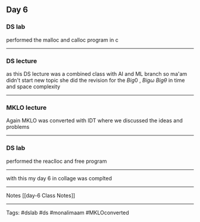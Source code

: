 ## Day 6 

### DS lab 
performed the malloc and calloc program in c 

___
### DS lecture 

as this DS lecture was a combined class with AI and ML branch so ma'am didn't start new topic she did the revision for the $Big \mathcal{0}$ , $Big \omega$  $Big \theta$ in time and space complexity 

___
### MKLO lecture 
Again MKLO was converted with IDT where we discussed the ideas and problems 

___

### DS lab
performed the reaclloc and free program 

___
with this my day 6 in collage was complted 
___
Notes
	[[day-6 Class Notes]]
___
Tags:
	#dslab #ds #monalimaam #MKLOconverted 